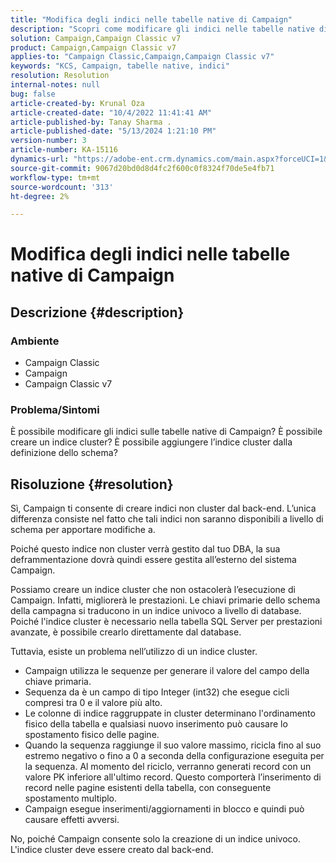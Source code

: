 ```yaml
---
title: "Modifica degli indici nelle tabelle native di Campaign"
description: "Scopri come modificare gli indici nelle tabelle native di Campaign e creare un indice cluster."
solution: Campaign,Campaign Classic v7
product: Campaign,Campaign Classic v7
applies-to: "Campaign Classic,Campaign,Campaign Classic v7"
keywords: "KCS, Campaign, tabelle native, indici"
resolution: Resolution
internal-notes: null
bug: false
article-created-by: Krunal Oza
article-created-date: "10/4/2022 11:41:41 AM"
article-published-by: Tanay Sharma .
article-published-date: "5/13/2024 1:21:10 PM"
version-number: 3
article-number: KA-15116
dynamics-url: "https://adobe-ent.crm.dynamics.com/main.aspx?forceUCI=1&pagetype=entityrecord&etn=knowledgearticle&id=daa95983-d943-ed11-bba2-002248086735"
source-git-commit: 9067d20bd0d8d4fc2f600c0f8324f70de5e4fb71
workflow-type: tm+mt
source-wordcount: '313'
ht-degree: 2%

---
```


# Modifica degli indici nelle tabelle native di Campaign

## Descrizione {#description}


### Ambiente

- Campaign Classic
- Campaign
- Campaign Classic v7


### Problema/Sintomi

È possibile modificare gli indici sulle tabelle native di Campaign?
È possibile creare un indice cluster?
È possibile aggiungere l’indice cluster dalla definizione dello schema?


## Risoluzione {#resolution}


Sì, Campaign ti consente di creare indici non cluster dal back-end. L’unica differenza consiste nel fatto che tali indici non saranno disponibili a livello di schema per apportare modifiche a. 

Poiché questo indice non cluster verrà gestito dal tuo DBA, la sua deframmentazione dovrà quindi essere gestita all’esterno del sistema Campaign.


Possiamo creare un indice cluster che non ostacolerà l’esecuzione di Campaign. Infatti, migliorerà le prestazioni. Le chiavi primarie dello schema della campagna si traducono in un indice univoco a livello di database. Poiché l&#39;indice cluster è necessario nella tabella SQL Server per prestazioni avanzate, è possibile crearlo direttamente dal database.

Tuttavia, esiste un problema nell’utilizzo di un indice cluster.

- Campaign utilizza le sequenze per generare il valore del campo della chiave primaria.
- Sequenza da è un campo di tipo Integer (int32) che esegue cicli compresi tra 0 e il valore più alto.
- Le colonne di indice raggruppate in cluster determinano l&#39;ordinamento fisico della tabella e qualsiasi nuovo inserimento può causare lo spostamento fisico delle pagine.
- Quando la sequenza raggiunge il suo valore massimo, ricicla fino al suo estremo negativo o fino a 0 a seconda della configurazione eseguita per la sequenza. Al momento del riciclo, verranno generati record con un valore PK inferiore all&#39;ultimo record. Questo comporterà l’inserimento di record nelle pagine esistenti della tabella, con conseguente spostamento multiplo.
- Campaign esegue inserimenti/aggiornamenti in blocco e quindi può causare effetti avversi.


No, poiché Campaign consente solo la creazione di un indice univoco. L&#39;indice cluster deve essere creato dal back-end.
